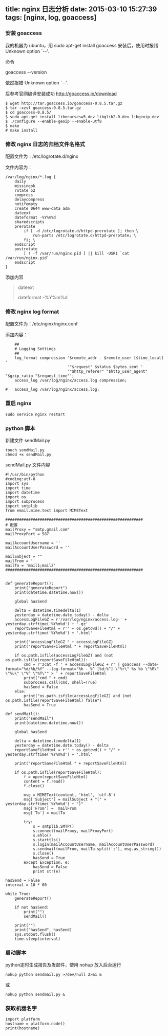 title: nginx 日志分析
date: 2015-03-10 15:27:39
tags: [nginx, log, goaccess]
---

### 安装 goaccess

我的机器为 ubuntu，用 sudo apt-get install goaccess 安装后，使用时报错 Unknown option `--'.

命令

goaccess --version

依然报错 Unknown option `--'.

后参考官网编译安装成功 <http://goaccess.io/download>



```
$ wget http://tar.goaccess.io/goaccess-0.8.5.tar.gz
$ tar -xzvf goaccess-0.8.5.tar.gz
$ cd goaccess-0.8.5/
$ sudo apt-get install libncursesw5-dev libglib2.0-dev libgeoip-dev
$ ./configure --enable-geoip --enable-utf8
$ make
# make install
```


### 修改 nginx 日志的归档文件名格式

<!--more-->


配置文件为：/etc/logrotate.d/nginx

文件内容为：

```
/var/log/nginx/*.log {
    daily
    missingok
    rotate 52
    compress
    delaycompress
    notifempty
    create 0644 www-data adm 
    dateext
    dateformat -%Y%m%d
    sharedscripts
    prerotate
        if [ -d /etc/logrotate.d/httpd-prerotate ]; then \
            run-parts /etc/logrotate.d/httpd-prerotate; \
        fi; \
    endscript
    postrotate
        [ ! -f /var/run/nginx.pid ] || kill -USR1 `cat /var/run/nginx.pid`
    endscript
}
```

添加内容

> dateext
> 
> dateformat -%Y%m%d

### 修改 nginx log format

配置文件为：/etc/nginx/nginx.conf

添加内容：

		##
		# Logging Settings
		##
		log_format compression '$remote_addr - $remote_user [$time_local] '
		                       '"$request" $status $bytes_sent '
		                       '"$http_referer" "$http_user_agent" "$gzip_ratio "$request_time"';
		access_log /var/log/nginx/access.log compression;
		
	#	access_log /var/log/nginx/access.log;

### 重启 nginx

```
sudo service nginx restart
```

### python 脚本

新建文件 sendMail.py

```
touch sendMail.py
chmod +x sendMail.py
```

sendMail.py 文件内容

	#!/usr/bin/python
	#coding:utf-8
	import sys
	import time
	import datetime
	import os
	import subprocess
	import smtplib
	from email.mime.text import MIMEText
	
	############################################################
	# 配置
	mailProxy = "smtp.gmail.com"
	mailProxyPort = 587
	
	mailAccountUsername = ''
	mailAccountUserPassword = ''
	
	mailSubject = ""
	mailFrom = ''
	mailTo = 'mail1;mail2'
	############################################################
	
	
	def generateReport():
	    print("generateReport")
	    print(datetime.datetime.now())
	
	    global hasSend
	
	    delta = datetime.timedelta(1)
	    yesterday = datetime.date.today() - delta
	    accessLogFileGZ = r'/var/log/nginx/access.log-' + yesterday.strftime('%Y%m%d') + '.gz'
	    reportSaveFileHtml = r'' + os.getcwd() + "/" + yesterday.strftime('%Y%m%d') + '.html'
	
	    print("accessLogFileGZ " + accessLogFileGZ)
	    print("reportSaveFileHtml " + reportSaveFileHtml)
	
	    if os.path.isfile(accessLogFileGZ) and (not os.path.isfile(reportSaveFileHtml)):
	        cmd = r'zcat -f ' + accessLogFileGZ + r' | goaccess --date-format="%d/%b/%Y" --log-format="%h - %^ [%d:%^] \"%r\" %s %b \"%R\" \"%u\" \"%^ \"%T\"" > ' + reportSaveFileHtml
	        print("cmd " + cmd)
	        subprocess.call(cmd, shell=True)
	        hasSend = False
	    else:
	        print("os.path.isfile(accessLogFileGZ) and (not os.path.isfile(reportSaveFileHtml) false")
	        hasSend = True
	   
	def sendMail():
	    print("sendMail")
	    print(datetime.datetime.now())
	
	    global hasSend
	
	    delta = datetime.timedelta(1)
	    yesterday = datetime.date.today() - delta
	    reportSaveFileHtml = r'' + os.getcwd() + "/" + yesterday.strftime('%Y%m%d') + '.html'
	
	    print("reportSaveFileHtml " + reportSaveFileHtml)
	
	    if os.path.isfile(reportSaveFileHtml):
	        f = open(reportSaveFileHtml)
	        content = f.read()
	        f.close()
	
	        msg = MIMEText(content, 'html', 'utf-8')
	        msg['Subject'] = mailSubject + "(" + yesterday.strftime('%Y%m%d') + ")"
	        msg['From'] =  mailFrom
	        msg['To'] = mailTo
	
	        try:
	            s = smtplib.SMTP()
	            s.connect(mailProxy, mailProxyPort)
	            s.ehlo()
	            s.starttls()
	            s.login(mailAccountUsername, mailAccountUserPassword)
	            s.sendmail(mailFrom, mailTo.split(';'), msg.as_string())
	            s.close()
	            hasSend = True
	        except Exception, e:
	            hasSend = False
	            print str(e)
	
	hasSend = False
	interval = 10 * 60
	
	while True:
	    generateReport()
	   
	    if not hasSend:
	        print("")
	        sendMail()
	
	    print("")
	    print("hasSend", hasSend)
		sys.stdout.flush()
	    time.sleep(interval)


### 启动脚本

python定时生成报告及发邮件，使用 nohup 放入后台运行

```
nohup python sendmail.py >/dev/null 2>&1 &
```

或

```
nohup python sendmail.py &
```

### 获取机器名字

```
import platform
hostname = platform.node()
print(hostname)
```